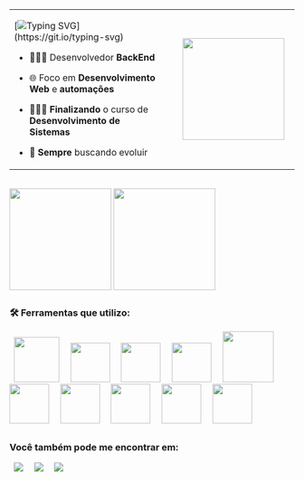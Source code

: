 <table>
  <tr>
    <td>

[![Typing SVG](https://readme-typing-svg.herokuapp.com?font=&color=whitew&width=650&height=50&lines=print(%22Salve!+Eu+sou+Marivaldo%2C+e+esse+%C3%A9+meu+GitHub.%22))](https://git.io/typing-svg)

- 👨🏻‍💻 Desenvolvedor **BackEnd**  
- 🌐 Foco em **Desenvolvimento Web** e **automações**  
- 👨🏻‍🎓 **Finalizando** o curso de **Desenvolvimento de Sistemas**  
- 🦾 **Sempre** buscando evoluir

    </td>
    <td width="200" align="center" style="padding-left: 20px;">
      <img src="https://github.com/user-attachments/assets/a5faefef-8dde-4925-993f-c0501db91931" width="180" />
    </td>
  </tr>
</table>
<br>

<div align="left>
    <a href="https://github.com/MarivaldoDev">
    <img align="center" height='180em' src='https://github-readme-stats.vercel.app/api?username=MarivaldoDev&show_icons=true&theme=tokyonight'/>
    <img align="center" loading="lazy" height="180em" src="https://github-readme-stats.vercel.app/api/top-langs/?username=MarivaldoDev&layout=compact&langs_count=7&theme=tokyonight"/>
</div>


##

### 🛠️ Ferramentas que utilizo:  
<div style="dysplay: inline"> 
    &nbsp;&nbsp;<img width='80' height='80' style="color: green;" src="https://cdn.jsdelivr.net/gh/devicons/devicon/icons/python/python-original.svg" />&nbsp;&nbsp;
    &nbsp;&nbsp;<img width='70' height='70' src="https://devicon-website.vercel.app/api/django/plain.svg?color=%2310BE7B" />&nbsp;&nbsp;
    &nbsp;&nbsp;<img width='70' height='70' src="https://devicon-website.vercel.app/api/mysql/plain.svg?color=%231AAAE8" />&nbsp;&nbsp;
    &nbsp;&nbsp;<img width='70' height='70' src="https://cdn.jsdelivr.net/gh/devicons/devicon/icons/redis/redis-original.svg" />&nbsp;&nbsp;
    &nbsp;&nbsp;<img width='90' height='90' src="https://cdn.jsdelivr.net/gh/devicons/devicon@latest/icons/docker/docker-original.svg" />&nbsp;&nbsp;
    &nbsp;&nbsp;<img width='70' height='70' src="https://cdn.jsdelivr.net/gh/devicons/devicon@latest/icons/selenium/selenium-original.svg" />&nbsp;&nbsp;
    &nbsp;&nbsp;<img width='70' height='70' src="https://cdn.jsdelivr.net/gh/devicons/devicon/icons/javascript/javascript-original.svg" />&nbsp;&nbsp;
    &nbsp;&nbsp;<img width='70' height='70' src="https://cdn.jsdelivr.net/gh/devicons/devicon@latest/icons/html5/html5-original.svg" />&nbsp;&nbsp;
    &nbsp;&nbsp;<img width='70' height='70' src="https://cdn.jsdelivr.net/gh/devicons/devicon@latest/icons/css3/css3-original.svg" />&nbsp;&nbsp;
    &nbsp;&nbsp;<img width='70' height='70' src="https://cdn.jsdelivr.net/gh/devicons/devicon@latest/icons/git/git-original.svg" />&nbsp;&nbsp;
<div>

##


### Você também pode me encontrar em:
<div>
  &nbsp;&nbsp;<a href="https://www.linkedin.com/in/marivaldo-pedro-2796bb264/"><img src="https://img.shields.io/badge/LinkedIn-0077B5?style=for-the-badge&logo=linkedin&logoColor=white"></a>&nbsp;&nbsp;
  &nbsp;&nbsp;<a href="https://www.instagram.com/pedromariva/"><img src="https://img.shields.io/badge/Instagram-E4405F?style=for-the-badge&logo=instagram&logoColor=white"></a>&nbsp;&nbsp;
  &nbsp;&nbsp;<a href="marivaldo.pedro.dev@outlook.com"><img src="https://img.shields.io/badge/Microsoft_Outlook-0078D4?style=for-the-badge&logo=microsoft-outlook&logoColor=white"></a>&nbsp;&nbsp;
</div>
